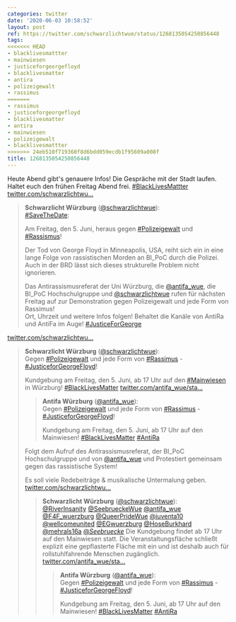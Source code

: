 ```yaml
---
categories: twitter
date: '2020-06-03 10:58:52'
layout: post
ref: https://twitter.com/schwarzlichtwue/status/1268135054250856448
tags:
<<<<<<< HEAD
- blacklivesmattter
- mainwiesen
- justiceforgeorgefloyd
- blacklivesmatter
- antira
- polizeigewalt
- rassimus
=======
- rassimus
- justiceforgeorgefloyd
- blacklivesmatter
- antira
- mainwiesen
- polizeigewalt
- blacklivesmattter
>>>>>>> 24eb510f719360f8d6bdd059ecdb1f95609a008f
title: 1268135054250856448
---
```

Heute Abend gibt's genauere Infos! Die Gespräche mit der Stadt laufen. Haltet euch den frühen Freitag Abend frei. [#BlackLivesMattter](/t/blacklivesmattter) [twitter.com/schwarzlichtwu…](https://twitter.com/schwarzlichtwue/status/1267142000555495425)
> <b>Schwarzlicht Würzburg</b> ([@schwarzlichtwue](https://twitter.com/schwarzlichtwue)):  
>[#SaveTheDate](/t/savethedate):  
>  
>Am Freitag, den 5. Juni, heraus gegen [#Polizeigewalt](/t/polizeigewalt) und [#Rassismus](/t/rassismus)!  
>  
>  
>  
>Der Tod von George Floyd in Minneapolis, USA, reiht sich ein in eine lange Folge von rassistischen Morden an BI_PoC durch die Polizei.  
>Auch in der BRD lässt sich dieses strukturelle Problem nicht ignorieren.  
>  
>  
>  
>Das Antirassismusreferat der Uni Würzburg, die [@antifa_wue](https://twitter.com/antifa_wue), die BI_PoC Hochschulgruppe und [@schwarzlichtwue](https://twitter.com/schwarzlichtwue) rufen für nächsten Freitag auf zur Demonstration gegen Polizeigewalt und jede Form von Rassimus!  
>Ort, Uhrzeit und weitere Infos folgen! Behaltet die Kanäle von AntiRa und AntiFa im Auge! [#JusticeForGeorge](/t/justiceforgeorge)  


[twitter.com/schwarzlichtwu…](https://twitter.com/schwarzlichtwue/status/1268171792625086464?s=19)
> <b>Schwarzlicht Würzburg</b> ([@schwarzlichtwue](https://twitter.com/schwarzlichtwue)):  
>Gegen [#Polizeigewalt](/t/polizeigewalt) und jede Form von [#Rassimus](/t/rassimus) - [#JusticeforGeorgeFloyd](/t/justiceforgeorgefloyd)!  
>  
>  
>  
>Kundgebung am Freitag, den 5. Juni, ab 17 Uhr auf den [#Mainwiesen](/t/mainwiesen) in Würzburg! [#BlackLivesMatter](/t/blacklivesmatter) [twitter.com/antifa_wue/sta…](https://twitter.com/antifa_wue/status/1268170861758070784)  
>> <b>Antifa Würzburg</b> ([@antifa_wue](https://twitter.com/antifa_wue)):    
>>Gegen [#Polizeigewalt](/t/polizeigewalt) und jede Form von [#Rassimus](/t/rassimus) - [#JusticeforGeorgeFloyd](/t/justiceforgeorgefloyd)!    
>>    
>>    
>>    
>>Kundgebung am Freitag, den 5. Juni, ab 17 Uhr auf den Mainwiesen! [#BlackLivesMatter](/t/blacklivesmatter) [#AntiRa](/t/antira)     
>  
>  
>Folgt dem Aufruf des Antirassismusreferat, der BI_PoC Hochschulgruppe und von [@antifa_wue](https://twitter.com/antifa_wue) und Protestiert gemeinsam gegen das rassistische System!  
>  
>Es soll viele Redebeiträge &amp; musikalische Untermalung geben.  
>[twitter.com/schwarzlichtwu…](https://twitter.com/schwarzlichtwue/status/1268173171515101185?s=19)  
>> <b>Schwarzlicht Würzburg</b> ([@schwarzlichtwue](https://twitter.com/schwarzlichtwue)):    
>>[@RiverInsanity](https://twitter.com/RiverInsanity) [@SeebrueckeWue](https://twitter.com/SeebrueckeWue) [@antifa_wue](https://twitter.com/antifa_wue) [@F4F_wuerzburg](https://twitter.com/F4F_wuerzburg) [@QueerPrideWue](https://twitter.com/QueerPrideWue) [@iuventa10](https://twitter.com/iuventa10) [@wellcomeunited](https://twitter.com/wellcomeunited) [@EGwuerzburg](https://twitter.com/EGwuerzburg) [@HoseBurkhard](https://twitter.com/HoseBurkhard) [@mehrals16a](https://twitter.com/mehrals16a) [@_Seebruecke_](https://twitter.com/_Seebruecke_) Die Kundgebung findet ab 17 Uhr auf den Mainwiesen statt. Die Veranstaltungsfläche schließt explizit eine gepflasterte Fläche mit ein und ist deshalb auch für rollstuhlfahrende Menschen zugänglich. [twitter.com/antifa_wue/sta…](https://twitter.com/antifa_wue/status/1268170861758070784?s=19)    
>>> <b>Antifa Würzburg</b> ([@antifa_wue](https://twitter.com/antifa_wue)):      
>>>Gegen [#Polizeigewalt](/t/polizeigewalt) und jede Form von [#Rassimus](/t/rassimus) - [#JusticeforGeorgeFloyd](/t/justiceforgeorgefloyd)!      
>>>      
>>>      
>>>      
>>>Kundgebung am Freitag, den 5. Juni, ab 17 Uhr auf den Mainwiesen! [#BlackLivesMatter](/t/blacklivesmatter) [#AntiRa](/t/antira)       
>>    
>>    
>  
>  

